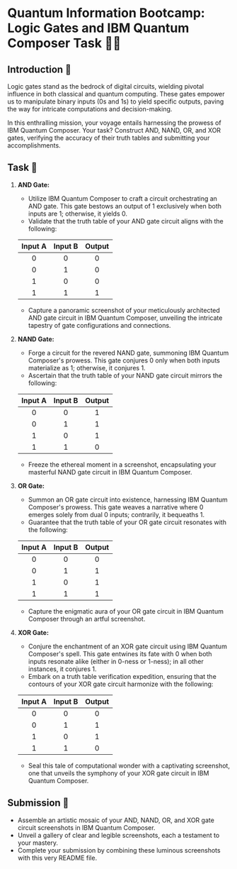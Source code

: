 # Quantum Information Bootcamp: Logic Gates and IBM Quantum Composer Task 🧠🔌

## Introduction 🌌

Logic gates stand as the bedrock of digital circuits, wielding pivotal influence in both classical and quantum computing. These gates empower us to manipulate binary inputs (0s and 1s) to yield specific outputs, paving the way for intricate computations and decision-making.

In this enthralling mission, your voyage entails harnessing the prowess of IBM Quantum Composer. Your task? Construct AND, NAND, OR, and XOR gates, verifying the accuracy of their truth tables and submitting your accomplishments.

## Task 📝

1. **AND Gate:**
   - Utilize IBM Quantum Composer to craft a circuit orchestrating an AND gate. This gate bestows an output of 1 exclusively when both inputs are 1; otherwise, it yields 0.
   - Validate that the truth table of your AND gate circuit aligns with the following:

   | Input A | Input B | Output |
   |:-------:|:-------:|:------:|
   |    0    |    0    |    0   |
   |    0    |    1    |    0   |
   |    1    |    0    |    0   |
   |    1    |    1    |    1   |

   - Capture a panoramic screenshot of your meticulously architected AND gate circuit in IBM Quantum Composer, unveiling the intricate tapestry of gate configurations and connections.

2. **NAND Gate:**
   - Forge a circuit for the revered NAND gate, summoning IBM Quantum Composer's prowess. This gate conjures 0 only when both inputs materialize as 1; otherwise, it conjures 1.
   - Ascertain that the truth table of your NAND gate circuit mirrors the following:

   | Input A | Input B | Output |
   |:-------:|:-------:|:------:|
   |    0    |    0    |    1   |
   |    0    |    1    |    1   |
   |    1    |    0    |    1   |
   |    1    |    1    |    0   |

   - Freeze the ethereal moment in a screenshot, encapsulating your masterful NAND gate circuit in IBM Quantum Composer.

3. **OR Gate:**
   - Summon an OR gate circuit into existence, harnessing IBM Quantum Composer's prowess. This gate weaves a narrative where 0 emerges solely from dual 0 inputs; contrarily, it bequeaths 1.
   - Guarantee that the truth table of your OR gate circuit resonates with the following:

   | Input A | Input B | Output |
   |:-------:|:-------:|:------:|
   |    0    |    0    |    0   |
   |    0    |    1    |    1   |
   |    1    |    0    |    1   |
   |    1    |    1    |    1   |

   - Capture the enigmatic aura of your OR gate circuit in IBM Quantum Composer through an artful screenshot.

4. **XOR Gate:**
   - Conjure the enchantment of an XOR gate circuit using IBM Quantum Composer's spell. This gate entwines its fate with 0 when both inputs resonate alike (either in 0-ness or 1-ness); in all other instances, it conjures 1.
   - Embark on a truth table verification expedition, ensuring that the contours of your XOR gate circuit harmonize with the following:

   | Input A | Input B | Output |
   |:-------:|:-------:|:------:|
   |    0    |    0    |    0   |
   |    0    |    1    |    1   |
   |    1    |    0    |    1   |
   |    1    |    1    |    0   |

   - Seal this tale of computational wonder with a captivating screenshot, one that unveils the symphony of your XOR gate circuit in IBM Quantum Composer.

## Submission 🚀

- Assemble an artistic mosaic of your AND, NAND, OR, and XOR gate circuit screenshots in IBM Quantum Composer.
- Unveil a gallery of clear and legible screenshots, each a testament to your mastery.
- Complete your submission by combining these luminous screenshots with this very README file.

<!-- Your task's brilliance may inspire you to infuse it with additional instructions or formatting enhancements to amplify clarity and aesthetic allure. -->
